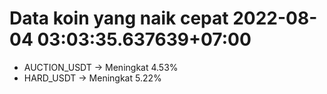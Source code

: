 # Data koin yang naik cepat 2022-08-04 03:03:35.637639+07:00

* AUCTION_USDT -> Meningkat 4.53%
* HARD_USDT -> Meningkat 5.22%
